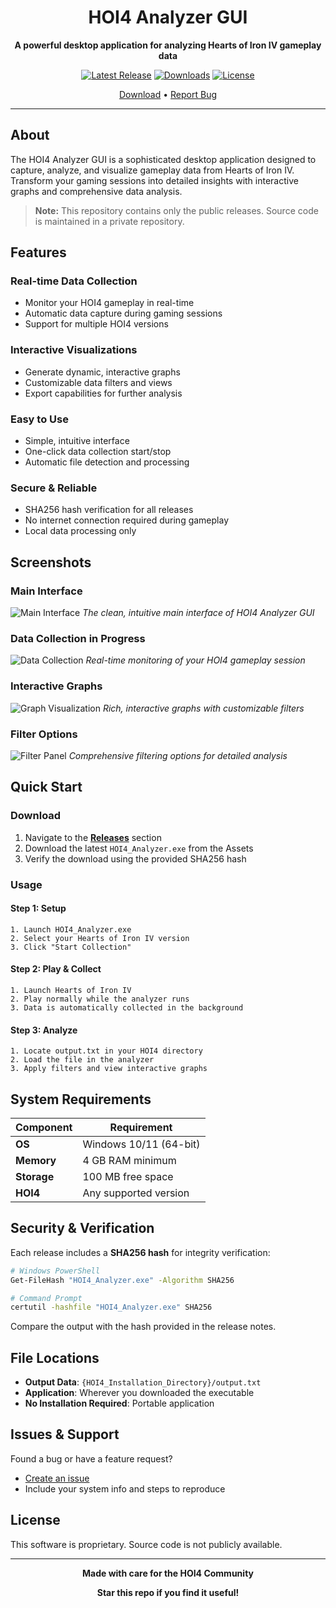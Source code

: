 <div align="center">

# HOI4 Analyzer GUI

**A powerful desktop application for analyzing Hearts of Iron IV gameplay data**

[![Latest Release](https://img.shields.io/github/v/release/zVSciy/Hoi4GraphToolReleases?style=for-the-badge)](https://github.com/zVSciy/Hoi4GraphToolReleases/releases)
[![Downloads](https://img.shields.io/github/downloads/zVSciy/Hoi4GraphToolReleases/total?style=for-the-badge)](https://github.com/zVSciy/Hoi4GraphToolReleases/releases)
[![License](https://img.shields.io/badge/License-Private-red?style=for-the-badge)](#)

[Download](https://github.com/zVSciy/Hoi4GraphToolReleases/releases) • [Report Bug](https://github.com/zVSciy/Hoi4GraphToolReleases/issues)

</div>

---

## About

The HOI4 Analyzer GUI is a sophisticated desktop application designed to capture, analyze, and visualize gameplay data from Hearts of Iron IV. Transform your gaming sessions into detailed insights with interactive graphs and comprehensive data analysis.

> **Note:** This repository contains only the public releases. Source code is maintained in a private repository.

## Features

### **Real-time Data Collection**
- Monitor your HOI4 gameplay in real-time
- Automatic data capture during gaming sessions
- Support for multiple HOI4 versions

### **Interactive Visualizations**
- Generate dynamic, interactive graphs
- Customizable data filters and views
- Export capabilities for further analysis

### **Easy to Use**
- Simple, intuitive interface
- One-click data collection start/stop
- Automatic file detection and processing

### **Secure & Reliable**
- SHA256 hash verification for all releases
- No internet connection required during gameplay
- Local data processing only

## Screenshots

### Main Interface
![Main Interface](/assets/Overview.png)
*The clean, intuitive main interface of HOI4 Analyzer GUI*

### Data Collection in Progress
![Data Collection](/assets/Live%20Dashboard.png)
*Real-time monitoring of your HOI4 gameplay session*

### Interactive Graphs
![Graph Visualization](/assets/Military%20IC.png)
*Rich, interactive graphs with customizable filters*

### Filter Options
![Filter Panel](/assets/File%20Comparison.png)
*Comprehensive filtering options for detailed analysis*

## Quick Start

### Download

1. Navigate to the **[Releases](https://github.com/zVSciy/Hoi4GraphToolReleases/releases)** section
2. Download the latest `HOI4_Analyzer.exe` from the Assets
3. Verify the download using the provided SHA256 hash

### Usage

#### **Step 1: Setup**
```
1. Launch HOI4_Analyzer.exe
2. Select your Hearts of Iron IV version
3. Click "Start Collection"
```

#### **Step 2: Play & Collect**
```
1. Launch Hearts of Iron IV
2. Play normally while the analyzer runs
3. Data is automatically collected in the background
```

#### **Step 3: Analyze**
```
1. Locate output.txt in your HOI4 directory
2. Load the file in the analyzer
3. Apply filters and view interactive graphs
```

## System Requirements

| Component | Requirement |
|-----------|------------|
| **OS** | Windows 10/11 (64-bit) |
| **Memory** | 4 GB RAM minimum |
| **Storage** | 100 MB free space |
| **HOI4** | Any supported version |

## Security & Verification

Each release includes a **SHA256 hash** for integrity verification:

```bash
# Windows PowerShell
Get-FileHash "HOI4_Analyzer.exe" -Algorithm SHA256

# Command Prompt
certutil -hashfile "HOI4_Analyzer.exe" SHA256
```

Compare the output with the hash provided in the release notes.

## File Locations

- **Output Data**: `{HOI4_Installation_Directory}/output.txt`
- **Application**: Wherever you downloaded the executable
- **No Installation Required**: Portable application

## Issues & Support

Found a bug or have a feature request?
- [Create an issue](https://github.com/zVSciy/Hoi4GraphToolReleases/issues)
- Include your system info and steps to reproduce

## License

This software is proprietary. Source code is not publicly available.

---

<div align="center">

**Made with care for the HOI4 Community**

**Star this repo if you find it useful!**

</div>

